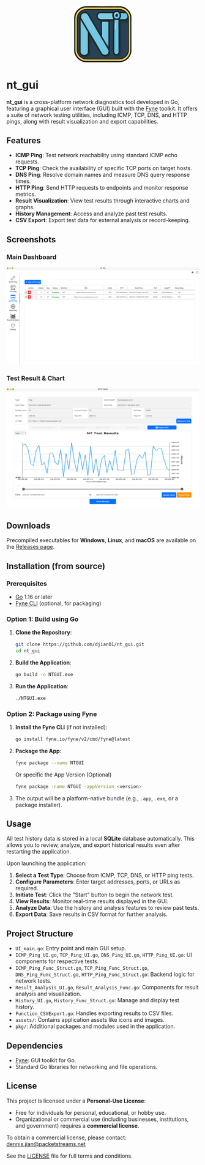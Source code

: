 <p align="center">
  <img src="Icon.png" alt="NTGUI Logo" width="150"/>
</p>

# nt_gui

**nt_gui** is a cross-platform network diagnostics tool developed in Go, featuring a graphical user interface (GUI) built with the [Fyne](https://fyne.io) toolkit. It offers a suite of network testing utilities, including ICMP, TCP, DNS, and HTTP pings, along with result visualization and export capabilities.

## Features

- **ICMP Ping**: Test network reachability using standard ICMP echo requests.
- **TCP Ping**: Check the availability of specific TCP ports on target hosts.
- **DNS Ping**: Resolve domain names and measure DNS query response times.
- **HTTP Ping**: Send HTTP requests to endpoints and monitor response metrics.
- **Result Visualization**: View test results through interactive charts and graphs.
- **History Management**: Access and analyze past test results.
- **CSV Export**: Export test data for external analysis or record-keeping.

## Screenshots

### Main Dashboard

![Main Dashboard](assets/ntgui_mainWindow.png)

### Test Result & Chart

![Test Results Chart](assets/ntgui_chart.png)

## Downloads

Precompiled executables for **Windows**, **Linux**, and **macOS** are available on the [Releases page](https://github.com/djian01/nt_gui/releases).

## Installation (from source)

### Prerequisites

- [Go](https://golang.org/dl/) 1.16 or later
- [Fyne CLI](https://developer.fyne.io/started/packaging) (optional, for packaging)

### Option 1: Build using Go

1. **Clone the Repository**:

   ```bash
   git clone https://github.com/djian01/nt_gui.git
   cd nt_gui
   ```
2. **Build the Application**:

   ```bash
   go build -o NTGUI.exe
   ```
3. **Run the Application**:

   ```bash
   ./NTGUI.exe
   ```

### Option 2: Package using Fyne

1. **Install the Fyne CLI** (if not installed):

   ```bash
   go install fyne.io/fyne/v2/cmd/fyne@latest
   ```
2. **Package the App**:

   ```bash
   fyne package --name NTGUI
   ```
   Or specific the App Version (Optional)
   ```bash
   fyne package -name NTGUI -appVersion <version>
   ```

3. The output will be a platform-native bundle (e.g., `.app`, `.exe`, or a package installer).

## Usage

All test history data is stored in a local **SQLite** database automatically. This allows you to review, analyze, and export historical results even after restarting the application.

Upon launching the application:

1. **Select a Test Type**: Choose from ICMP, TCP, DNS, or HTTP ping tests.
2. **Configure Parameters**: Enter target addresses, ports, or URLs as required.
3. **Initiate Test**: Click the "Start" button to begin the network test.
4. **View Results**: Monitor real-time results displayed in the GUI.
5. **Analyze Data**: Use the history and analysis features to review past tests.
6. **Export Data**: Save results in CSV format for further analysis.

## Project Structure

- `UI_main.go`: Entry point and main GUI setup.
- `ICMP_Ping_UI.go`, `TCP_Ping_UI.go`, `DNS_Ping_UI.go`, `HTTP_Ping_UI.go`: UI components for respective tests.
- `ICMP_Ping_Func_Struct.go`, `TCP_Ping_Func_Struct.go`, `DNS_Ping_Func_Struct.go`, `HTTP_Ping_Func_Struct.go`: Backend logic for network tests.
- `Result_Analysis_UI.go`, `Result_Analysis_Func.go`: Components for result analysis and visualization.
- `History_UI.go`, `History_Func_Struct.go`: Manage and display test history.
- `Function_CSVExport.go`: Handles exporting results to CSV files.
- `assets/`: Contains application assets like icons and images.
- `pkg/`: Additional packages and modules used in the application.

## Dependencies

- [Fyne](https://fyne.io): GUI toolkit for Go.
- Standard Go libraries for networking and file operations.

## License

This project is licensed under a **Personal-Use License**:

- Free for individuals for personal, educational, or hobby use.  
- Organizational or commercial use (including businesses, institutions, and government) requires a **commercial license**.  

To obtain a commercial license, please contact:  
[dennis.jian@packetstreams.net](mailto:dennis.jian@packetstreams.net)

See the [LICENSE](LICENSE) file for full terms and conditions.
